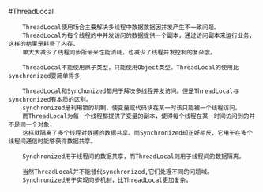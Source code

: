 #ThreadLocal

        ThreadLocal使用场合主要解决多线程中数据数据因并发产生不一致问题。
        ThreadLocal为每个线程的中并发访问的数据提供一个副本，通过访问副本来运行业务，这样的结果是耗费了内存，
        单大大减少了线程同步所带来性能消耗，也减少了线程并发控制的复杂度。
        
        ThreadLocal不能使用原子类型，只能使用Object类型。ThreadLocal的使用比synchronized要简单得多
        
        ThreadLocal和Synchonized都用于解决多线程并发访问。但是ThreadLocal与synchronized有本质的区别。
        synchronized是利用锁的机制，使变量或代码块在某一时该只能被一个线程访问。
        而ThreadLocal为每一个线程都提供了变量的副本，使得每个线程在某一时间访问到的并不是同一个对象，
        这样就隔离了多个线程对数据的数据共享。而Synchronized却正好相反，它用于在多个线程间通信时能够获得数据共享。
        
        Synchronized用于线程间的数据共享，而ThreadLocal则用于线程间的数据隔离。
        
        当然ThreadLocal并不能替代synchronized,它们处理不同的问题域。
        Synchronized用于实现同步机制，比ThreadLocal更加复杂。